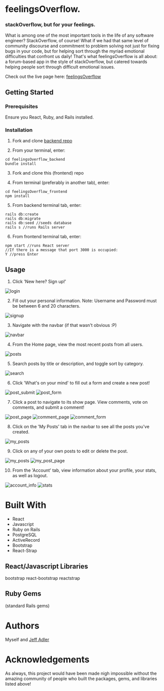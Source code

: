 # feelingsOverflow.

### stackOverflow, but for your feelings.

What is among one of the most important tools in the life of any software engineer? StackOverflow, of course! What if we had that same level of community discourse and commitment to problem solving not just for fixing bugs in your code, but for helping sort through the myriad emotional difficulties that confront us daily! That's what feelingsOverflow is all about: a forum-based app in the style of stackOverflow, but catered towards helping people sort through difficult emotional issues.

Check out the live page here: [feelingsOverflow](https://feelings-overflow-app.herokuapp.com/ "feelingsOverflow")

## Getting Started

### Prerequisites

Ensure you React, Ruby, and Rails installed.

### Installation

1. Fork and clone [backend repo](https://github.com/Jeff-Adler/feelingsOverflow-back-end "Backend Repo")

2. From your terminal, enter:

```
cd feelingsOverflow_backend
bundle install
```

3. Fork and clone this (frontend) repo

4. From terminal (preferably in another tab), enter:

```
cd feelingsOverflow_frontend
npm install
```

5. From backend terminal tab, enter:

```
rails db:create
rails db:migrate
rails db:seed //seeds database
rails s //runs Rails server
```

6. From frontend terminal tab, enter:

```
npm start //runs React server
//If there is a message that port 3000 is occupied:
Y //press Enter
```

## Usage

1. Click 'New here? Sign up!'

![login](./screenshots/login.png?raw=true "login")

2. Fill out your personal information. Note: Username and Password must be between 6 and 20 characters.

![signup](./screenshots/signup.png?raw=true "signup")

3. Navigate with the navbar (if that wasn't obvious :P)

![navbar](./screenshots/navbar.png?raw=true "navbar")

4. From the Home page, view the most recent posts from all users.

![posts](./screenshots/posts.png?raw=true "posts")

5. Search posts by title or description, and toggle sort by category.

![search](./screenshots/search.png?raw=true "search")

6. Click 'What's on your mind' to fill out a form and create a new post!

![post_submit](./screenshots/post_submit.png?raw=true "post_submit")
![post_form](./screenshots/post_form.png?raw=true "post_form")

7. Click a post to navigate to its show page. View comments, vote on comments, and submit a comment!

![post_page](./screenshots/post_page.png?raw=true "post_page")
![comment_page](./screenshots/comment_page.png?raw=true "comment_page")
![comment_form](./screenshots/comment_form.png?raw=true "comment_form")

8. Click on the 'My Posts' tab in the navbar to see all the posts you've created.

![my_posts](./screenshots/my_posts.png?raw=true "my_posts")

9. Click on any of your own posts to edit or delete the post.

![my_posts](./screenshots/my_posts.png?raw=true "my_posts")
![my_post_page](./screenshots/my_post_page.png?raw=true "my_post_page")

10. From the 'Account' tab, view information about your profile, your stats, as well as logout.

![account_info](./screenshots/account_info.png?raw=true "account_info")
![stats](./screenshots/stats.png?raw=true "stats")

# Built With

- React
- Javascript
- Ruby on Rails
- PostgreSQL
- ActiveRecord
- Bootstrap
- React-Strap

## React/Javascript Libraries

bootstrap
react-bootstrap
reactstrap

## Ruby Gems

(standard Rails gems)

# Authors

Myself and 
[Jeff Adler](https://github.com/jeff-adler "Jeff Adler")

# Acknowledgements

As always, this project would have been made nigh impossible without the amazing community of people who built the packages, gems, and libraries listed above!
